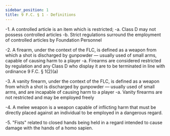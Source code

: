 ```yaml
---
sidebar_position: 1
title: 9 F.C. § 1 - Definitions
---
```


-1. A controlled article is an item which is restricted;
-a. Class D may not possess controlled articles
-b. Strict regulations surround the employment of controlled articles by Foundation Personnel

-2. A firearm, under the context of the FLC, is defined as a weapon from which a shot is discharged by gunpowder — usually used of small arms, capable of causing harm to a player
-a. Firearms are considered restricted by regulation and any Class D who display it are to be terminated in line with ordinance 9 F.C. § 1(2)(a)

-3. A vanity firearm, under the context of the FLC, is defined as a weapon from which a shot is discharged by gunpowder — usually used of small arms, and are incapable of causing harm to a player
-a. Vanity firearms are not restricted and may be employed freely

-4. A melee weapon is a weapon capable of inflicting harm that must be directly placed against an individual to be employed in a dangerous regard.

-5. "Fists" related to closed hands being held in a regard intended to cause damage with the hands of a homo sapien.
